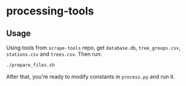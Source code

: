 # processing-tools

## Usage

Using tools from `scrape-tools` repo, get `database.db`, `tree_groups.csv`, `stations.csv` and `trees.csv`. Then run:

```sh
./prepare_files.sh
```

After that, you're ready to modify constants in `process.py` and run it.
